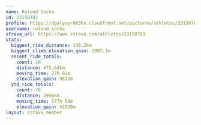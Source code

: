 ```yaml
---
name: Roland Socha
id: 23150783
profile: https://dgalywyr863hv.cloudfront.net/pictures/athletes/23150783/14745672/4/large.jpg
username: roland-socha
strava_url: https://www.strava.com/athletes/23150783
stats:
  biggest_ride_distance: 138.2km
  biggest_climb_elevation_gain: 1987.1m
  recent_ride_totals:
    count: 10
    distance: 475.64km
    moving_time: 27h 02m
    elevation_gain: 9812m
  ytd_ride_totals:
    count: 70
    distance: 3998km
    moving_time: 177h 58m
    elevation_gain: 43938m
layout: strava_member
--- 
```

